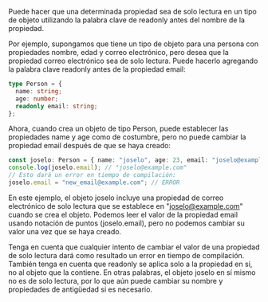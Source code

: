 Puede hacer que una determinada propiedad sea de solo lectura en un tipo de objeto utilizando la palabra clave de readonly antes del nombre de la
propiedad.

Por ejemplo, supongamos que tiene un tipo de objeto para una persona con propiedades nombre, edad y correo electrónico, pero desea que la propiedad correo electrónico sea de solo lectura. Puede hacerlo agregando la palabra clave readonly antes de la propiedad email:

```ts
type Person = {
  name: string;
  age: number;
  readonly email: string;
};
```

Ahora, cuando crea un objeto de tipo Person, puede establecer las propiedades name y age como de costumbre, pero no puede cambiar la propiedad
email después de que se haya creado:

```ts
const joselo: Person = { name: "joselo", age: 23, email: "joselo@example.com" };
console.log(joselo.email); // "joselo@example.com"
// Esto dará un error en tiempo de compilación:
joselo.email = "new_email@example.com"; // ERROR
```

En este ejemplo, el objeto joselo incluye una propiedad de correo electrónico de solo lectura que se establece en "joselo@example.com" cuando se
crea el objeto. Podemos leer el valor de la propiedad email usando notación de puntos (joselo.email), pero no podemos cambiar su valor una vez que
se haya creado.

Tenga en cuenta que cualquier intento de cambiar el valor de una propiedad de solo lectura dará como resultado un error en tiempo de compilación.
También tenga en cuenta que readonly se aplica solo a la propiedad en sí, no al objeto que la contiene. En otras palabras, el objeto joselo en sí
mismo no es de solo lectura, por lo que aún puede cambiar su nombre y propiedades de antigüedad si es necesario.
